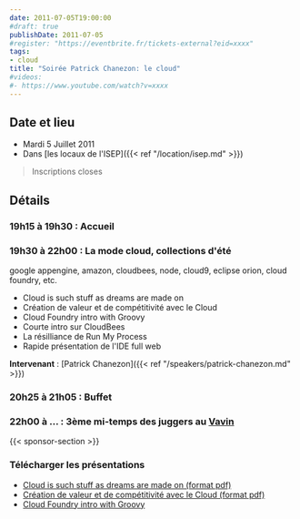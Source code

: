 ```yaml
---
date: 2011-07-05T19:00:00
#draft: true
publishDate: 2011-07-05
#register: "https://eventbrite.fr/tickets-external?eid=xxxx"
tags:
- cloud
title: "Soirée Patrick Chanezon: le cloud"
#videos:
#- https://www.youtube.com/watch?v=xxxx
---
```


## Date et lieu

* Mardi 5 Juillet 2011
* Dans [les locaux de l'ISEP]({{< ref "/location/isep.md" >}})

> Inscriptions closes

## Détails

### 19h15 à 19h30 : Accueil

### 19h30 à 22h00 : La mode cloud, collections d'été

google appengine, amazon, cloudbees, node, cloud9, eclipse orion, cloud foundry, etc.

* Cloud is such stuff as dreams are made on
* Création de valeur et de compétitivité avec le Cloud
* Cloud Foundry intro with Groovy
* Courte intro sur CloudBees
* La résilliance de Run My Process
* Rapide présentation de l'IDE full web

**Intervenant** : [Patrick Chanezon]({{< ref "/speakers/patrick-chanezon.md" >}})

### 20h25 à 21h05 : Buffet

### 22h00 à ... : 3ème mi-temps des juggers au [Vavin](https://www.google.com/maps/dir//48.84398,2.330533/@48.8439685,2.2603067,12z)

{{< sponsor-section >}}

### Télécharger les présentations

* [Cloud is such stuff as dreams are made on (format pdf)](cloud-dreams.pdf)
* [Création de valeur et de compétitivité avec le Cloud (format pdf)](CloudetSSII.pdf)
* [Cloud Foundry intro with Groovy](CloudFoundryintrowithGroovy.pdf)
